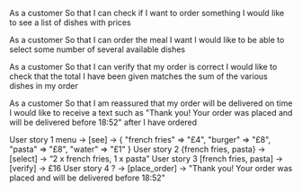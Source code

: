 
As a customer
So that I can check if I want to order something
I would like to see a list of dishes with prices

As a customer
So that I can order the meal I want
I would like to be able to select some number of several available dishes

As a customer
So that I can verify that my order is correct
I would like to check that the total I have been given matches the sum of the various dishes in my order

As a customer
So that I am reassured that my order will be delivered on time
I would like to receive a text such as "Thank you! Your order was placed and will be delivered before 18:52" after I have ordered



User story 1
menu			->	[see]		->	{ "french fries" => "£4", "burger" => "£8", "pasta" => "£8", "water" => "£1" }
User story 2
{french fries, pasta} 	->	[select]		->	“2 x french fries, 1 x pasta”
User story 3
[french fries, pasta] 	->	[verify]		-> 	£16
User story 4
? 	->	[place_order]	-> 	"Thank you! Your order was placed and will be delivered before 18:52"
